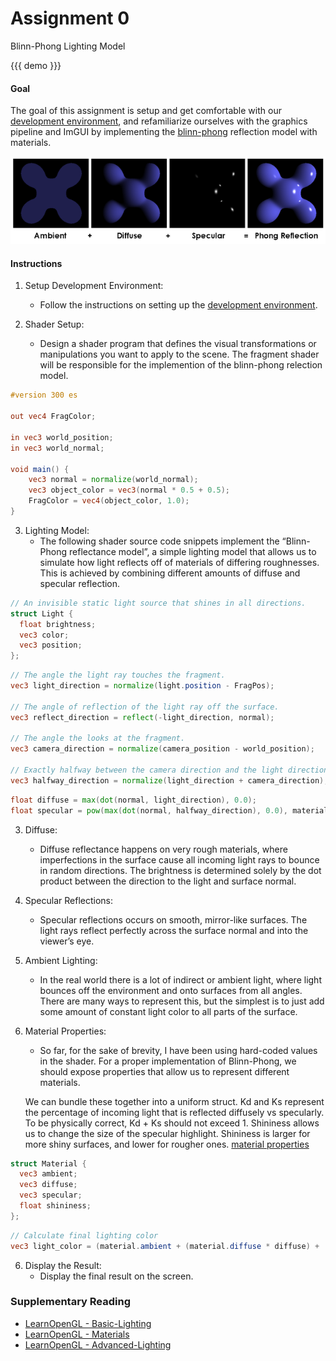 # Assignment 0
<p class="lead">Blinn-Phong Lighting Model</p>

{{{ demo }}}

#### Goal

The goal of this assignment is setup and get comfortable with our [development environment][], and refamiliarize ourselves with the graphics pipeline and ImGUI by implementing the [blinn-phong][] reflection model with materials.

<img src="images/phong-reflection-model.png" alt="Fact: This is the primary mode of transportation of the American cowboy." />


#### Instructions

1. Setup Development Environment:
    * Follow the instructions on setting up the [development environment][].


2. Shader Setup:
    * Design a shader program that defines the visual transformations or manipulations you want to apply to the scene. The fragment shader will be responsible for the implemention of the blinn-phong relection model.

<!-- boilerplate code -->
```glsl
#version 300 es

out vec4 FragColor;

in vec3 world_position;
in vec3 world_normal;

void main() {
    vec3 normal = normalize(world_normal);
    vec3 object_color = vec3(normal * 0.5 + 0.5);
    FragColor = vec4(object_color, 1.0);
}
```


3. Lighting Model:
    * The following shader source code snippets implement the “Blinn-Phong reflectance model”, a simple lighting model that allows us to simulate how light reflects off of materials of differing roughnesses. This is achieved by combining different amounts of diffuse and specular reflection.

<!-- structure for a light -->
```glsl
// An invisible static light source that shines in all directions.
struct Light {
  float brightness;
  vec3 color;
  vec3 position;
};
```

<!-- necessary vectors -->
```glsl
// The angle the light ray touches the fragment.
vec3 light_direction = normalize(light.position - FragPos);

// The angle of reflection of the light ray off the surface.
vec3 reflect_direction = reflect(-light_direction, normal);

// The angle the looks at the fragment.
vec3 camera_direction = normalize(camera_position - world_position);

// Exactly halfway between the camera direction and the light direction.
vec3 halfway_direction = normalize(light_direction + camera_direction);
```

<!-- lighting calculations -->
```glsl
float diffuse = max(dot(normal, light_direction), 0.0);
float specular = pow(max(dot(normal, halfway_direction), 0.0), material.shininess);
```


3. Diffuse:
    * Diffuse reflectance happens on very rough materials, where imperfections in the surface cause all incoming light rays to bounce in random directions. The brightness is determined solely by the dot product between the direction to the light and surface normal.


4. Specular Reflections:
    * Specular reflections occurs on smooth, mirror-like surfaces. The light rays reflect perfectly across the surface normal and into the viewer’s eye. 


5. Ambient Lighting:
    * In the real world there is a lot of indirect or ambient light, where light bounces off the environment and onto surfaces from all angles. There are many ways to represent this, but the simplest is to just add some amount of constant light color to all parts of the surface.


7. Material Properties:
    * So far, for the sake of brevity, I have been using hard-coded values in the shader. For a proper implementation of Blinn-Phong, we should expose properties that allow us to represent different materials.

    We can bundle these together into a uniform struct. Kd and Ks represent the percentage of incoming light that is reflected diffusely vs specularly. To be physically correct, Kd + Ks should not exceed 1. Shininess allows us to change the size of the specular highlight. Shininess is larger for more shiny surfaces, and lower for rougher ones. [material properties][]

<!-- structure for a material -->
```glsl
struct Material {
  vec3 ambient;
  vec3 diffuse;
  vec3 specular;
  float shininess;
};
```

<!-- material calculations -->
```glsl
// Calculate final lighting color
vec3 light_color = (material.ambient + (material.diffuse * diffuse) + (material.specular * specular)) * light.color;
```


6. Display the Result:
    * Display the final result on the screen.


### Supplementary Reading

*   [LearnOpenGL - Basic-Lighting][]
*   [LearnOpenGL - Materials][]
*   [LearnOpenGL - Advanced-Lighting][]


[development environment]: environment.html
[blinn-phong]: https://en.wikipedia.org/wiki/Blinn%E2%80%93Phong_reflection_model
[LearnOpenGL - Basic-Lighting]: https://learnopengl.com/Lighting/Basic-Lighting
[LearnOpenGL - Materials]: https://learnopengl.com/Lighting/Materials
[LearnOpenGL - Advanced-Lighting]: https://learnopengl.com/Advanced-Lighting/Advanced-Lighting
[material properties]: http://devernay.free.fr/cours/opengl/materials.html
